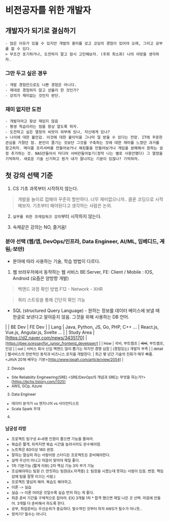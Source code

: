 # 비전공자를 위한 개발자

## 개발자가 되기로 결심하기

    - 많은 이유가 있을 수 있지만 개발의 흥미를 갖고 코딩의 경험이 있어야 오래, 그리고 공부를 할 수 있다.
    > 무조건 포기하거나, 도전하지 말고 잠시 고민해보자. (후회 최소화) 나의 야망을 생각하자.

### 그만 두고 싶은 경우
    - 개발 경험만으로도 나쁜 경험은 아니다.
    - 제대로 경험하지 않고 섣불리 한 것인가?
    - 강의가 재미없는 것인지 판단.
### 재미 없지만 도전
    - 개발자라고 항상 재밌지 않음
    - 평생 학습이라는 점을 항상 알도록 하자.
    - 도전하고 싶은 열정의 씨앗이 외부에 있나, 자신에게 있나? 
    > 나이에 대한 불안감. 이것에 대한 불이익을 그나마 덜 받을 수 있다는 전망. IT에 꾸준한 관심을 가졌던 점. 본인이 즐기는 것보단 그것을 구축하는 것에 대한 재미를 느꼈던 과거를 참고하자. 메이플 프리서버를 만들어보거나 해킹툴을 만들어보거나 게임을 분해해서 원하는 설정 추가하는 것. NAS만들어서 미디어 서버만들어놓기(정작 나는 별로 사용안했다) 그 열정을 기억하자. 새로운 기술 신기하고 뭔가 내가 잘나지는 기분이 있잖나? 기억하자.

##  첫 강의 선택 기준
1. CS 기초 과목부터 시작하지 않는다.

> 개발을 놀이로 접해야 꾸준히 할만하다. 너무 재미없으니까.. 클론 코딩으로 시작해보자. 기초부터 해야된다고 생각하는 사람은 논외.

2. `실무를 위한 프레임워크 강의`부터 시작하지 않는다.

3. 숙제같은 강의는 NO, 즐거움!

### 분야 선택 (웹/앱, DevOps/인프라, Data Engineer, AI/ML, 임베디드, ~~게임, 보안~~)


- 분야에 따라 사용하는 기술, 학습 방법이 다르다.

1. 웹 브라우저에서 동작하는 웹 서비스 BE:Server, FE: Client / Mobile : IOS, Android (요즘은 양방향 개발)

> 백엔드 과정 확인 방법 F12 - Network - XHR

> 쿼리 스트링을 통해 간단히 확인 가능

- SQL (structured Query Language) - 원하는 정보를 데이터 베이스에 보낼 때 한글로 보낸다고 알아듣지 않음. 그것을 위해 사용하는 DB 언어.

| | BE Dev | FE Dev |
| Lang | Java, Python, JS, Go, PHP, C++ ... | React.js, Vue.js, Angular.js, Svelte ... |
| Study Area | <Large>[https://d2.naver.com/news/3435170] | <Small>[https://jbee.io/essay/for_junior_frontend_developer/] |
| How | 국비, 부트캠프 | ~~국비~~, 부트캠프, 인강 |
| out | 서비스 회사 신입 백엔드 많이 뽑기는 하지만 경쟁 심함 | (경험있는) 개발자 부족 |
| detail | 웹서비스의 전반적인 동작과 비즈니스 로직을 개발한다. | 최근 몇 년간 기술의 진화가 매우 빠름. <JAVA 2016 배우는 기분>[http://www.looah.com/article/view/2054] |

2. Devops

- Site Reliability Engineering(SRE) <SRE/DevOps의 개념과 SRE는 무엇을 하는가?>[https://bcho.tistory.com/1325]
- AWS, GCp, Azure

3. Data Engineer
- 데이터 분석가 vs 엔지니어 vs 사이언티스트
- Scala Spark 우대

4. 




### 남궁성 라방

- 프로젝트 팀구성 4~6명 인원이 줄으면 기능을 줄여라.
- 복습은 짧게, 뒤처지면 복습 시간을 늘려서라도 완수해야함.
- 노트북은 8G이상 16G 권장.
- 잘하는 열심히 하는 사람이랑 스터디든 프로젝트든 준비해야한다.
- 실력 우선이 아니고 마음이 맞아야 제일 좋다.
- 1차 기본기능 (짧게 리뷰) 2차 핵심 기능 3차 부가 기능
- 조심해야하는 팀원 (1. 딴짓하는 팀원(Ex.자격증) 2. 팀장을 시켰는데 못하는 사람이 있음. 변함. 책임감에 팀을 잘못 이끄는 사람.)
- 프로젝트 열심히 해라. 복습도 해야하고.
- 이론 -> 실습 
- 실습 -> 이론  어려운 것일수록 실습 먼저 하는 게 좋다.
- 취준 준비 기간을 구체적으로 잡아라. EX) 3개월 1차 * 합격 했으면 제일 나은 곳 선택. 마음에 안들어. 3개월 더 준비해서 하도록 한다.
- 공부, 취업준비는 우선순위가 중요하다. 필수적인 것부터 하자 AWS가 필수가 아니듯..
- 정처기? 필수는 아니다.
